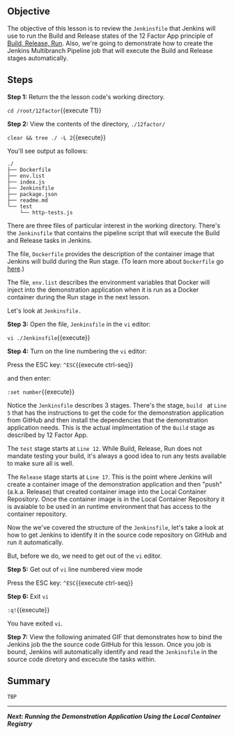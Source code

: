 ## Objective
The objective of this lesson is to review the `Jenkinsfile` that Jenkins will use to run the Build and Release states of the 12 Factor App principle of [Build, Release, Run](https://12factor.net/build-release-run). Also, we're going to demonstrate how to create the Jenkins Multibranch Pipeline job that will execute the Build and Release stages automatically.

## Steps

**Step 1:** Return the the lesson code's working directory.

`cd /root/12factor`{{execute T1}}

**Step 2:** View the contents of the directory, `./12factor/`

`clear && tree ./ -L 2`{{execute}}

You'll see output as follows:


```
./
├── Dockerfile
├── env.list
├── index.js
├── Jenkinsfile
├── package.json
├── readme.md
└── test
    └── http-tests.js

```

There are three files of particular interest in the working directory. There's the `Jenkinsfile` that contains the pipeline script that will execute the Build and Release tasks in Jenkins.

The file, `Dockerfile` provides the description of the container image that Jenkins will build during the Run stage. (To learn more about `Dockerfile` go [here](https://docs.docker.com/engine/reference/builder/).)

The file, `env.list` describes the environment variables that Docker will inject into the demonstration application when it is run as a Docker container during the Run stage in the next lesson.

Let's look at `Jenkinsfile.`

**Step 3:** Open the file, `Jenkinsfile` in the `vi` editor:

`vi ./Jenkinsfile`{{execute}}

**Step 4:** Turn on the line numbering the `vi` editor:

Press the ESC key: `^ESC`{{execute ctrl-seq}}

and then enter:

`:set number`{{execute}}

Notice the `Jenkinsfile` describes 3 stages. There's the stage, `build ` at `Line 5` that has the instructions to get the code for the demonstration application from GitHub and then install the dependencies that the demonstration application needs. This is the actual implmentation of the `Build` stage as described by 12 Factor App.

The `test` stage starts at `Line 12`. While Build, Release, Run does not mandate testing your build, it's always a good idea to run any tests available to make sure all is well.

The `Release` stage starts at `Line 17`. This is the point where Jenkins will create a container image of the demonstration application and then "push" (a.k.a. Release) that created container image into the Local Container Repository. Once the container image is in the Local Container Repository it is avaiable to be used in an runtime environment that has access to the container repository.

Now the we've covered the structure of the `Jenkinsfile`, let's take a look at how to get Jenkins to identify it in the source code repository on GitHub and run it automatically.

But, before we do, we need to get out of the `vi` editor.

**Step 5:** Get out of `vi` line numbered view mode

Press the ESC key: `^ESC`{{execute ctrl-seq}}

**Step 6:** Exit `vi`

`:q!`{{execute}}

You have exited `vi`.

**Step 7:** View the following animated GIF that demonstrates how to bind the Jenkins job the the source code GitHub for this lesson. Once you job is bound, Jenkins will automatically identify and read the `Jenkinsfile` in the source code diretory and excecute the tasks within.


## Summary

```
TBP

```

---

***Next: Running the Demonstration Application Using the Local Container Registry***




